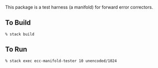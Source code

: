 This package is a test harness (a manifold) for forward error correctors.

## To Build

    % stack build
    
    
## To Run

    % stack exec ecc-manifold-tester 10 unencoded/1024    
    
